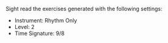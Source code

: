 Sight read the exercises generated with the following settings:

- Instrument: Rhythm Only
- Level: 2
- Time Signature: 9/8